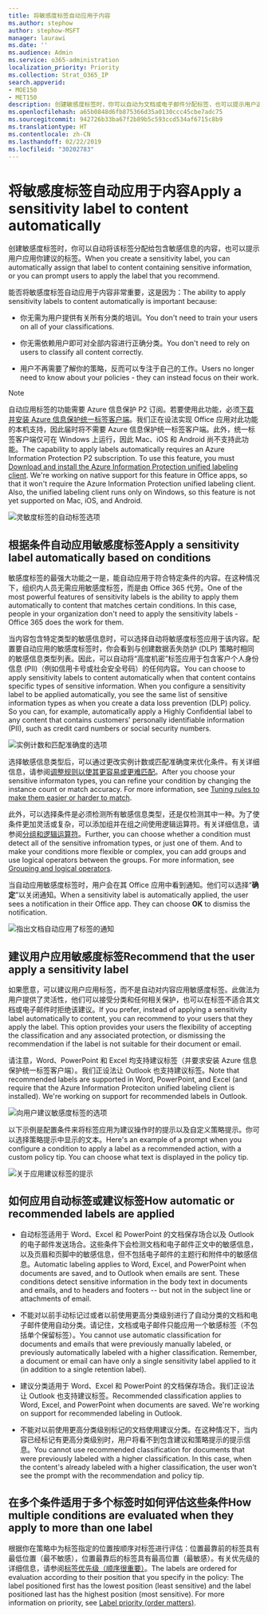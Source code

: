```yaml
---
title: 将敏感度标签自动应用于内容
ms.author: stephow
author: stephow-MSFT
manager: laurawi
ms.date: ''
ms.audience: Admin
ms.service: o365-administration
localization_priority: Priority
ms.collection: Strat_O365_IP
search.appverid:
- MOE150
- MET150
description: 创建敏感度标签时，你可以自动为文档或电子邮件分配标签，也可以提示用户选择你建议的标签。
ms.openlocfilehash: a65b0848d6fb875366d35a0130ccc45cbe7adc75
ms.sourcegitcommit: 942726b33ba67f2b89b5c593ccd534af6715c8b9
ms.translationtype: HT
ms.contentlocale: zh-CN
ms.lasthandoff: 02/22/2019
ms.locfileid: "30202783"
---
```

# <a name="apply-a-sensitivity-label-to-content-automatically"></a><span data-ttu-id="6e232-103">将敏感度标签自动应用于内容</span><span class="sxs-lookup"><span data-stu-id="6e232-103">Apply a sensitivity label to content automatically</span></span>

<span data-ttu-id="6e232-104">创建敏感度标签时，你可以自动将该标签分配给包含敏感信息的内容，也可以提示用户应用你建议的标签。</span><span class="sxs-lookup"><span data-stu-id="6e232-104">When you create a sensitivity label, you can automatically assign that label to content containing sensitive information, or you can prompt users to apply the label that you recommend.</span></span>

<span data-ttu-id="6e232-105">能否将敏感度标签自动应用于内容非常重要，这是因为：</span><span class="sxs-lookup"><span data-stu-id="6e232-105">The ability to apply sensitivity labels to content automatically is important because:</span></span>

- <span data-ttu-id="6e232-106">你无需为用户提供有关所有分类的培训。</span><span class="sxs-lookup"><span data-stu-id="6e232-106">You don't need to train your users on all of your classifications.</span></span>

- <span data-ttu-id="6e232-107">你无需依赖用户即可对全部内容进行正确分类。</span><span class="sxs-lookup"><span data-stu-id="6e232-107">You don't need to rely on users to classify all content correctly.</span></span>

- <span data-ttu-id="6e232-108">用户不再需要了解你的策略，反而可以专注于自己的工作。</span><span class="sxs-lookup"><span data-stu-id="6e232-108">Users no longer need to know about your policies - they can instead focus on their work.</span></span>

> [!NOTE]
> <span data-ttu-id="6e232-p101">自动应用标签的功能需要 Azure 信息保护 P2 订阅。若要使用此功能，必须[下载并安装 Azure 信息保护统一标签客户端](https://docs.microsoft.com/zh-CN/azure/information-protection/rms-client/install-unifiedlabelingclient-app)。我们正在设法实现 Office 应用对此功能的本机支持，因此届时将不需要 Azure 信息保护统一标签客户端。此外，统一标签客户端仅可在 Windows 上运行，因此 Mac、iOS 和 Android 尚不支持此功能。</span><span class="sxs-lookup"><span data-stu-id="6e232-p101">The capability to apply labels automatically requires an Azure Information Protection P2 subscription. To use this feature, you must [Download and install the Azure Information Protection unified labeling client](https://docs.microsoft.com/zh-CN/azure/information-protection/rms-client/install-unifiedlabelingclient-app). We're working on native support for this feature in Office apps, so that it won't require the Azure Information Protection unified labeling client. Also, the unified labeling client runs only on Windows, so this feature is not yet supported on Mac, iOS, and Android.</span></span>

![灵敏度标签的自动标签选项](media/Sensitivity_labels_Auto_labeling_options.png)

## <a name="apply-a-sensitivity-label-automatically-based-on-conditions"></a><span data-ttu-id="6e232-114">根据条件自动应用敏感度标签</span><span class="sxs-lookup"><span data-stu-id="6e232-114">Apply a sensitivity label automatically based on conditions</span></span>

<span data-ttu-id="6e232-p102">敏感度标签的最强大功能之一是，能自动应用于符合特定条件的内容。在这种情况下，组织内人员无需应用敏感度标签，而是由 Office 365 代劳。</span><span class="sxs-lookup"><span data-stu-id="6e232-p102">One of the most powerful features of sensitivity labels is the ability to apply them automatically to content that matches certain conditions. In this case, people in your organization don't need to apply the sensitivity labels - Office 365 does the work for them.</span></span>
   
<span data-ttu-id="6e232-p103">当内容包含特定类型的敏感信息时，可以选择自动将敏感度标签应用于该内容。配置要自动应用的敏感度标签时，你会看到与创建数据丢失防护 (DLP) 策略时相同的敏感信息类型列表。因此，可以自动将“高度机密”标签应用于包含客户个人身份信息 (PII)（例如信用卡号或社会安全号码）的任何内容。</span><span class="sxs-lookup"><span data-stu-id="6e232-p103">You can choose to apply sensitivity labels to content automatically when that content contains specific types of sensitive information. When you configure a sensitivity label to be applied automatically, you see the same list of sensitive information types as when you create a data loss prevention (DLP) policy. So you can, for example, automatically apply a Highly Confidential label to any content that contains customers' personally identifiable information (PII), such as credit card numbers or social security numbers.</span></span> 

![实例计数和匹配准确度的选项](media/Sensitivity_labels_instance_count_match_accuracy.png)

<span data-ttu-id="6e232-p104">选择敏感信息类型后，可以通过更改实例计数或匹配准确度来优化条件。有关详细信息，请参阅[调整规则以使其更容易或更难匹配](data-loss-prevention-policies.md#tuning-rules-to-make-them-easier-or-harder-to-match)。</span><span class="sxs-lookup"><span data-stu-id="6e232-p104">After you choose your sensitive informaton types, you can refine your condition by changing the instance count or match accuracy. For more information, see [Tuning rules to make them easier or harder to match](data-loss-prevention-policies.md#tuning-rules-to-make-them-easier-or-harder-to-match).</span></span>

<span data-ttu-id="6e232-p105">此外，可以选择条件是必须检测所有敏感信息类型，还是仅检测其中一种。为了使条件更加灵活或复杂，可以添加组并在组之间使用逻辑运算符。有关详细信息，请参阅[分组和逻辑运算符](data-loss-prevention-policies.md#grouping-and-logical-operators)。</span><span class="sxs-lookup"><span data-stu-id="6e232-p105">Further, you can choose whether a condition must detect all of the sensitive infromation types, or just one of them. And to make your conditions more flexible or complex, you can add groups and use logical operators between the groups. For more information, see [Grouping and logical operators](data-loss-prevention-policies.md#grouping-and-logical-operators).</span></span>

<span data-ttu-id="6e232-p106">当自动应用敏感度标签时，用户会在其 Office 应用中看到通知。他们可以选择“**确定**”以关闭通知。</span><span class="sxs-lookup"><span data-stu-id="6e232-p106">When a sensitivity label is automatically applied, the user sees a notification in their Office app. They can choose **OK** to dismiss the notification.</span></span>

![指出文档自动应用了标签的通知](media/sensitivity_labels_msg_doc_was_auto_labeled.PNG)

## <a name="recommend-that-the-user-apply-a-sensitivity-label"></a><span data-ttu-id="6e232-129">建议用户应用敏感度标签</span><span class="sxs-lookup"><span data-stu-id="6e232-129">Recommend that the user apply a sensitivity label</span></span>

<span data-ttu-id="6e232-p107">如果愿意，可以建议用户应用标签，而不是自动对内容应用敏感度标签。此做法为用户提供了灵活性，他们可以接受分类和任何相关保护，也可以在标签不适合其文档或电子邮件时拒绝该建议。</span><span class="sxs-lookup"><span data-stu-id="6e232-p107">If you prefer, instead of applying a sensitivity label automatically to content, you can recommend to your users that they apply the label. This option provides your users the flexibility of accepting the classification and any associated protection, or dismissing the recommendation if the label is not suitable for their document or email.</span></span>

<span data-ttu-id="6e232-p108">请注意，Word、PowerPoint 和 Excel 均支持建议标签（并要求安装 Azure 信息保护统一标签客户端）。我们正设法让 Outlook 也支持建议标签。</span><span class="sxs-lookup"><span data-stu-id="6e232-p108">Note that recommended labels are supported in Word, PowerPoint, and Excel (and require that the Azure Information Proteciton unified labeling client is installed). We're working on support for recommended labels in Outlook.</span></span>

![向用户建议敏感度标签的选项](media/Sensitivity_labels_Recommended_label_option.png)

<span data-ttu-id="6e232-p109">以下示例是配置条件来将标签应用为建议操作时的提示以及自定义策略提示。你可以选择策略提示中显示的文本。</span><span class="sxs-lookup"><span data-stu-id="6e232-p109">Here's an example of a prompt when you configure a condition to apply a label as a recommended action, with a custom policy tip. You can choose what text is displayed in the policy tip.</span></span>

![关于应用建议标签的提示](media/Sensitivity_label_Prompt_for_required_label.png)

## <a name="how-automatic-or-recommended-labels-are-applied"></a><span data-ttu-id="6e232-138">如何应用自动标签或建议标签</span><span class="sxs-lookup"><span data-stu-id="6e232-138">How automatic or recommended labels are applied</span></span>

- <span data-ttu-id="6e232-p110">自动标签适用于 Word、Excel 和 PowerPoint 的文档保存场合以及 Outlook 的电子邮件发送场合。这些条件下会检测文档和电子邮件正文中的敏感信息，以及页眉和页脚中的敏感信息，但不包括电子邮件的主题行和附件中的敏感信息。</span><span class="sxs-lookup"><span data-stu-id="6e232-p110">Automatic labeling applies to Word, Excel, and PowerPoint when documents are saved, and to Outlook when emails are sent. These conditions detect sensitive information in the body text in documents and emails, and to headers and footers -- but not in the subject line or attachments of email.</span></span>

- <span data-ttu-id="6e232-p111">不能对以前手动标记过或者以前使用更高分类级别进行了自动分类的文档和电子邮件使用自动分类。请记住，文档或电子邮件只能应用一个敏感标签（不包括单个保留标签）。</span><span class="sxs-lookup"><span data-stu-id="6e232-p111">You cannot use automatic classification for documents and emails that were previously manually labeled, or previously automatically labeled with a higher classification. Remember, a document or email can have only a single sensitivity label applied to it (in addition to a single retention label).</span></span>

- <span data-ttu-id="6e232-p112">建议分类适用于 Word、Excel 和 PowerPoint 的文档保存场合。我们正设法让 Outlook 也支持建议标签。</span><span class="sxs-lookup"><span data-stu-id="6e232-p112">Recommended classification applies to Word, Excel, and PowerPoint when documents are saved. We're working on support for recommended labeling in Outlook.</span></span>

- <span data-ttu-id="6e232-p113">不能对以前使用更高分类级别标记的文档使用建议分类。在这种情况下，当内容已经标记有更高分类级别时，用户将看不到包含建议和策略提示的提示信息。</span><span class="sxs-lookup"><span data-stu-id="6e232-p113">You cannot use recommended classification for documents that were previously labeled with a higher classification. In this case, when the content's already labeled with a higher classification, the user won't see the prompt with the recommendation and policy tip.</span></span>

## <a name="how-multiple-conditions-are-evaluated-when-they-apply-to-more-than-one-label"></a><span data-ttu-id="6e232-147">在多个条件适用于多个标签时如何评估这些条件</span><span class="sxs-lookup"><span data-stu-id="6e232-147">How multiple conditions are evaluated when they apply to more than one label</span></span>

<span data-ttu-id="6e232-p114">根据你在策略中为标签指定的位置按顺序对标签进行评估：位置最靠前的标签具有最低位置（最不敏感），位置最靠后的标签具有最高位置（最敏感）。有关优先级的详细信息，请参阅[标签优先级（顺序很重要）](sensitivity-labels.md#label-priority-order-matters)。</span><span class="sxs-lookup"><span data-stu-id="6e232-p114">The labels are ordered for evaluation according to their position that you specify in the policy: The label positioned first has the lowest position (least sensitive) and the label positioned last has the highest position (most sensitive). For more information on priority, see [Label priority (order matters)](sensitivity-labels.md#label-priority-order-matters).</span></span>
